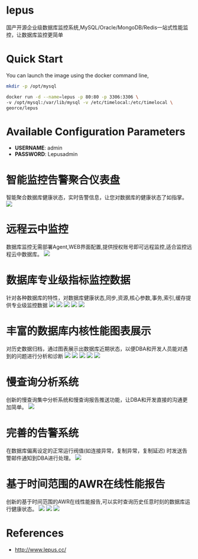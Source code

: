 # lepus
国产开源企业级数据库监控系统,MySQL/Oracle/MongoDB/Redis一站式性能监控，让数据库监控更简单

# Quick Start
You can launch the image using the docker command line,

```bash
mkdir -p /opt/mysql

docker run -d --name=lepus -p 80:80 -p 3306:3306 \
-v /opt/mysql:/var/lib/mysql -v /etc/timelocal:/etc/timelocal \
georce/lepus
```

# Available Configuration Parameters
- **USERNAME**: admin
- **PASSWORD**: Lepusadmin

# 智能监控告警聚合仪表盘
智能聚合数据库健康状态，实时告警信息，让您对数据库的健康状态了如指掌。
<img src="http://www.lepus.cc/themes/default/styles/images/product/lepus_dashboard.jpg"/>

# 远程云中监控
数据库监控无需部署Agent,WEB界面配置,提供授权账号即可远程监控,适合监控远程云中数据库。
<img src="http://www.lepus.cc/themes/default/styles/images/product/lepus_mysql_config.jpg"/>

# 数据库专业级指标监控数据
针对各种数据库的特性，对数据库健康状态,同步,资源,核心参数,事务,索引,缓存提供专业级监控数据
<img src="http://www.lepus.cc/themes/default/styles/images/product/lepus_mysql_index.jpg"/>
<img src="http://www.lepus.cc/themes/default/styles/images/product/lepus_mysql_repl.jpg"/>
<img src="http://www.lepus.cc/themes/default/styles/images/product/lepus_mysql_innodb.jpg"/>
<img src="http://www.lepus.cc/themes/default/styles/images/product/lepus_mongo_index.jpg"/>
<img src="http://www.lepus.cc/themes/default/styles/images/product/lepus_mongo_indexes.jpg"/>

# 丰富的数据库内核性能图表展示
对历史数据归档，通过图表展示出数据库近期状态，以便DBA和开发人员能对遇到的问题进行分析和诊断
<img src="http://www.lepus.cc/themes/default/styles/images/product/lepus_mysql_chart.jpg"/>
<img src="http://www.lepus.cc/themes/default/styles/images/product/lepus_mysql_chart2.jpg"/>
<img src="http://www.lepus.cc/themes/default/styles/images/product/lepus_mysql_chart3.jpg"/>
<img src="http://www.lepus.cc/themes/default/styles/images/product/lepus_oracle_chart1.jpg"/>
<img src="http://www.lepus.cc/themes/default/styles/images/product/lepus_oracle_chart2.jpg"/>

# 慢查询分析系统
创新的慢查询集中分析系统和慢查询报告推送功能，让DBA和开发直接的沟通更加简单。
<img src="http://www.lepus.cc/themes/default/styles/images/product/lepus_mysql_slowquery.jpg"/>

# 完善的告警系统
在数据库偏离设定的正常运行阀值(如连接异常，复制异常，复制延迟) 时发送告警邮件通知到DBA进行处理。
<img src="http://www.lepus.cc/themes/default/styles/images/product/lepus_alarm.jpg"/>

# 基于时间范围的AWR在线性能报告
创新的基于时间范围的AWR在线性能报告,可以实时查询历史任意时刻的数据库运行健康状态。
<img src="http://www.lepus.cc/themes/default/styles/images/product/lepus_mysql_awr.jpg"/>
<img src="http://www.lepus.cc/themes/default/styles/images/product/lepus_mysql_awr1.jpg"/>
<img src="http://www.lepus.cc/themes/default/styles/images/product/lepus_mysql_awr2.jpg"/>

# References
* http://www.lepus.cc/
